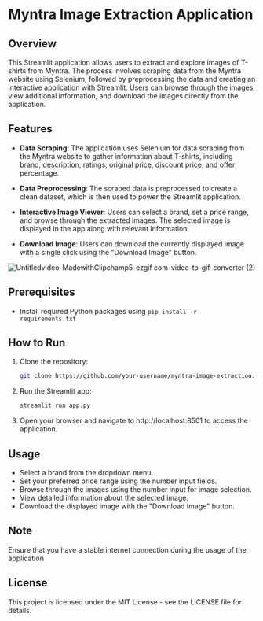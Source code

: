 # Myntra Image Extraction Application

## Overview

This Streamlit application allows users to  extract and explore images of T-shirts from Myntra. The process involves scraping data from the Myntra website using Selenium, followed by preprocessing the data and creating an interactive application with Streamlit. Users can browse through the images, view additional information, and download the images directly from the application.

## Features

- **Data Scraping**: The application uses Selenium for data scraping from the Myntra website to gather information about T-shirts, including brand, description, ratings, original price, discount price, and offer percentage.

- **Data Preprocessing**: The scraped data is preprocessed to create a clean dataset, which is then used to power the Streamlit application.

- **Interactive Image Viewer**: Users can select a brand, set a price range, and browse through the extracted images. The selected image is displayed in the app along with relevant information.

- **Download Image**: Users can download the currently displayed image with a single click using the "Download Image" button.

![Untitledvideo-MadewithClipchamp5-ezgif com-video-to-gif-converter (2)](https://github.com/Sukumar9944/Myntra-T-Shirt-Image-Extraction-Application/assets/132226144/4b9d9b0d-74f0-4bc3-9a6a-0441f93433cc)

## Prerequisites

- Install required Python packages using `pip install -r requirements.txt`

## How to Run

1. Clone the repository:

   ```bash
   git clone https://github.com/your-username/myntra-image-extraction.git
   ```

2. Run the Streamlit app:

   ```bash
   streamlit run app.py
   ```

3. Open your browser and navigate to http://localhost:8501 to access the application.

## Usage
- Select a brand from the dropdown menu.
- Set your preferred price range using the number input fields.
- Browse through the images using the number input for image selection.
- View detailed information about the selected image.
- Download the displayed image with the "Download Image" button.

## Note
Ensure that you have a stable internet connection during the usage of the application

## License
This project is licensed under the MIT License - see the LICENSE file for details.

